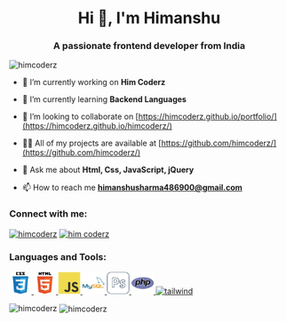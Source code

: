 <h1 align="center">Hi 👋, I'm Himanshu</h1>
<h3 align="center">A passionate frontend developer from India</h3>

<p align="left"> <img src="https://komarev.com/ghpvc/?username=himanshu4869&label=Profile%20views&color=0e75b6&style=flat" alt="himcoderz" /> </p>

- 🔭 I’m currently working on **Him Coderz**

- 🌱 I’m currently learning **Backend Languages**

- 👯 I’m looking to collaborate on [https://himcoderz.github.io/portfolio/](https://himcoderz.github.io/himcoderz/)

- 👨‍💻 All of my projects are available at [https://github.com/himcoderz/](https://github.com/himcoderz/)

- 💬 Ask me about **Html, Css, JavaScript, jQuery**

- 📫 How to reach me **himanshusharma486900@gmail.com**

<h3 align="left">Connect with me:</h3>
<p align="left">
<a href="https://instagram.com/himcoderz" target="blank"><img align="center" src="https://raw.githubusercontent.com/rahuldkjain/github-profile-readme-generator/master/src/images/icons/Social/instagram.svg" alt="himcoderz" height="30" width="40" /></a>
<a href="https://youtube.com/@himcoderz?si=J-wgrVUutE7PepWq" target="blank"><img align="center" src="https://raw.githubusercontent.com/rahuldkjain/github-profile-readme-generator/master/src/images/icons/Social/youtube.svg" alt="him coderz" height="30" width="40" /></a>
</p>

<h3 align="left">Languages and Tools:</h3>
<p align="left"> <a href="https://www.w3schools.com/css/" target="_blank" rel="noreferrer"> <img src="https://raw.githubusercontent.com/devicons/devicon/master/icons/css3/css3-original-wordmark.svg" alt="css3" width="40" height="40"/> </a> <a href="https://www.w3.org/html/" target="_blank" rel="noreferrer"> <img src="https://raw.githubusercontent.com/devicons/devicon/master/icons/html5/html5-original-wordmark.svg" alt="html5" width="40" height="40"/> </a> <a href="https://developer.mozilla.org/en-US/docs/Web/JavaScript" target="_blank" rel="noreferrer"> <img src="https://raw.githubusercontent.com/devicons/devicon/master/icons/javascript/javascript-original.svg" alt="javascript" width="40" height="40"/> </a> <a href="https://www.mysql.com/" target="_blank" rel="noreferrer"> <img src="https://raw.githubusercontent.com/devicons/devicon/master/icons/mysql/mysql-original-wordmark.svg" alt="mysql" width="40" height="40"/> </a> <a href="https://www.photoshop.com/en" target="_blank" rel="noreferrer"> <img src="https://raw.githubusercontent.com/devicons/devicon/master/icons/photoshop/photoshop-line.svg" alt="photoshop" width="40" height="40"/> </a> <a href="https://www.php.net" target="_blank" rel="noreferrer"> <img src="https://raw.githubusercontent.com/devicons/devicon/master/icons/php/php-original.svg" alt="php" width="40" height="40"/> </a> <a href="https://tailwindcss.com/" target="_blank" rel="noreferrer"> <img src="https://www.vectorlogo.zone/logos/tailwindcss/tailwindcss-icon.svg" alt="tailwind" width="40" height="40"/> </a> </p>

<p><img align="left" src="https://github-readme-stats.vercel.app/api/top-langs?username=himcoderz&show_icons=true&locale=en&layout=compact" alt="himcoderz" /></p>

<p>&nbsp;<img align="center" src="https://github-readme-stats.vercel.app/api?username=himcoderz&show_icons=true&locale=en" alt="himcoderz" /></p>
